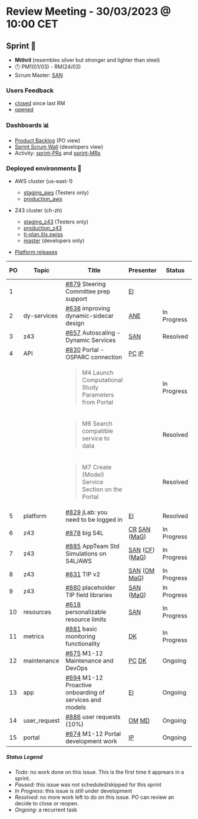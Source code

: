 # Review Meeting - 30/03/2023 @ 10:00 CET

## Sprint 🏃
- **Mithril** (resembles silver but stronger and lighter than steel)
- 🕐 PM1(01/03) - RM(24/03)
- Scrum Master: [SAN]

### Users Feedback

- [closed](https://github.com/issues?q=is%3Aissue+user%3AITISFoundation+archived%3Afalse+is%3Aclosed+label%3AFeedback+closed%3A%3E2023-03-01) since last RM
- [opened](https://github.com/ITISFoundation/osparc-issues/issues?q=is%3Aissue+is%3Aopen+sort%3Areactions)

### Dashboards 📊

- [Product Backlog](https://github.com/orgs/ITISFoundation/projects/3) (PO view)
- [Sprint Scrum Wall](https://github.com/orgs/ITISFoundation/projects/9) (developers view)
- Activity: [sprint-PRs](https://github.com/issues?q=is%3Apr+user%3AITISFoundation+archived%3Afalse+milestone%3AMithril) and [sprint-MRs](https://git.speag.com/groups/oSparc/-/merge_requests)

### Deployed environments 🚀

- AWS cluster (us-east-1)
  - [staging_aws](https://staging.osparc.io) (Testers only)
  - [production_aws](https://osparc.io)
- Z43 cluster (ch-zh)
  - [staging_z43](http://osparc-staging.speag.com) (Testers only)
  - [production_z43](http://osparc.speag.com)
  - [ti-plan.itis.swiss](http://ti-plan.itis.swiss)
  - [master](https://osparc-master.speag.com) (developers only)

- [Platform releases](https://github.com/ITISFoundation/osparc-simcore/releases)

| PO  | Topic        | Title                                                                             | Presenter | Status      | Start-Time | Duration |
| --- | ------------ | --------------------------------------------------------------------------------- | --------- | ----------- | ---------- | -------- |
| 1   |              | [#879] Steering Committee prep support                                            | [EI]      |             |      09:35      | 0'       |
| 2   | dy-services  | [#638] improving dynamic-sidecar design                                           | [ANE]     | In Progress |    09:35        | 5'       |
| 3   | z43          | [#657] Autoscaling - Dynamic Services                                             | [SAN]     | Resolved    |    09:40        | 3'       |
| 4   | API          | [#830] Portal - OSPARC connection                                                 | [PC] [IP] |             |    09:43        | 7'       |
|     |              | <blockquote>M4 Launch Computational Study Parameters from Portal</blockquote>     |           | In Progress |            |          |
|     |              | <blockquote>M6 Search compatible service to data</blockquote>                     |           | Resolved    |            |          |
|     |              | <blockquote>M7 Create (Model) Service Section on the Portal</blockquote>          |           | Resolved    |            |          |
| 5   | platform     | [#829] jLab: you need to be logged in                                             | [EI]      | Resolved    |   09:50         | 3'       |
| 6   | z43          | [#878] big S4L                                                                    | [CR] [SAN] ([MaG]) | In Progress |  09:53 | 8'       |
| 7   | z43          | [#885] AppTeam Std Simulations on S4L/AWS                                         | [SAN] ([CF]) ([MaG]) | In Progress |10:01 | 5'       |
| 8   | z43          | [#831] TIP v2                                                                     | [SAN] ([OM] [MaG]) | In Progress | 10:06  | 3'       |
| 9   | z43          | [#880] placeholder TIP field libraries                                            | [SAN] ([MaG]) | In Progress |   10:09     | 2'       |
| 10  | resources    | [#618] personalizable resource limits                                             | [SAN]     | In Progress |    10:11        | 3'       |
| 11  | metrics      | [#881] basic monitoring functionality                                             | [DK]      | In Progress |    10:14        | 4'       |
| 12  | maintenance  | [#675] M1-12 Maintenance and DevOps                                               | [PC] [DK] | Ongoing     |    10:18        | 6'       |
| 13  | app          | [#694] M1-12 Proactive onboarding of services and models                          | [EI]      | Ongoing     |    10:24        | 2'       |
| 14  | user_request | [#886] user requests (10%)                                                        | [OM] [MD] | Ongoing     |     10:26       | 17'      |
| 15  | portal       | [#674] M1-12 Portal development work                                              | [IP]      | Ongoing     |     10:43       |  1'      |



##### Status Legend

- _Todo_: no work done on this issue. This is the first time it apprears in a sprint.
- _Paused_: this issue was not scheduled/skipped for this sprint
- _In Progress_: this issue is still under development
- _Resolved_: no more work left to do on this issue. PO can review an decide to close or reopen.
- _Ongoing_: a recurrent task

[online]: http://status.osparc.io/
[operational]: https://git.speag.com/oSparc/e2e-testing/-/pipelines
[performant]: https://git.speag.com/oSparc/e2e-portal-testing/-/pipelines


[#355]: https://github.com/ITISFoundation/osparc-issues/issues/355
[#618]: https://github.com/ITISFoundation/osparc-issues/issues/618
[#638]: https://github.com/ITISFoundation/osparc-issues/issues/638
[#654]: https://github.com/ITISFoundation/osparc-issues/issues/654
[#657]: https://github.com/ITISFoundation/osparc-issues/issues/657
[#668]: https://github.com/ITISFoundation/osparc-issues/issues/668
[#674]: https://github.com/ITISFoundation/osparc-issues/issues/674
[#675]: https://github.com/ITISFoundation/osparc-issues/issues/675
[#676]: https://github.com/ITISFoundation/osparc-issues/issues/676
[#681]: https://github.com/ITISFoundation/osparc-issues/issues/681
[#693]: https://github.com/ITISFoundation/osparc-issues/issues/693
[#694]: https://github.com/ITISFoundation/osparc-issues/issues/694
[#711]: https://github.com/ITISFoundation/osparc-issues/issues/711
[#740]: https://github.com/ITISFoundation/osparc-issues/issues/740
[#741]: https://github.com/ITISFoundation/osparc-issues/issues/741
[#765]: https://github.com/ITISFoundation/osparc-issues/issues/765
[#766]: https://github.com/ITISFoundation/osparc-issues/issues/766
[#767]: https://github.com/ITISFoundation/osparc-issues/issues/767
[#793]: https://github.com/ITISFoundation/osparc-issues/issues/793
[#829]: https://github.com/ITISFoundation/osparc-issues/issues/829
[#830]: https://github.com/ITISFoundation/osparc-issues/issues/830
[#831]: https://github.com/ITISFoundation/osparc-issues/issues/831
[#878]: https://github.com/ITISFoundation/osparc-issues/issues/878
[#879]: https://github.com/ITISFoundation/osparc-issues/issues/879
[#880]: https://github.com/ITISFoundation/osparc-issues/issues/880
[#881]: https://github.com/ITISFoundation/osparc-issues/issues/881
[#885]: https://github.com/ITISFoundation/osparc-issues/issues/885
[#886]: https://github.com/ITISFoundation/osparc-issues/issues/886


[MD]:https://github.com/matusdrobuliak66
[ALL]:https://github.com/Surfict
[ANE]:https://github.com/GitHK
[BL]:https://github.com/dyollb
[CR]:https://github.com/colinRawlings
[DK]:https://github.com/mrnicegyu11
[EI]:https://github.com/elisabettai
[IP]:https://github.com/ignapas
[MaG]:https://github.com/mguidon
[OM]:https://github.com/odeimaiz
[PC]:https://github.com/pcrespov
[SAN]:https://github.com/sanderegg
[EO]:https://github.com/eofli
[MB]:https://github.com/BouldiMelina
[CF]:https://github.com/cosfor1
[HBS]:https://github.com/habz-bs
